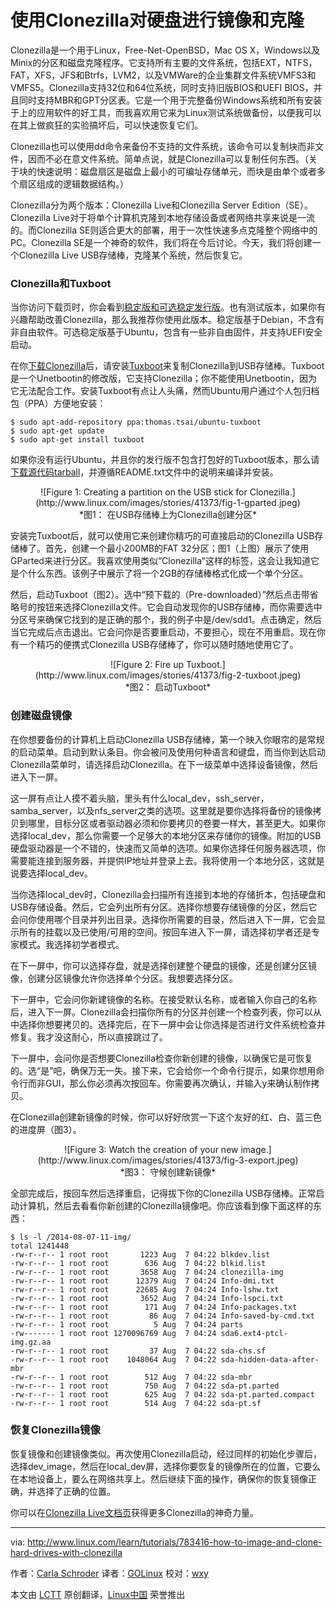 使用Clonezilla对硬盘进行镜像和克隆
================================================================================

Clonezilla是一个用于Linux，Free-Net-OpenBSD，Mac OS X，Windows以及Minix的分区和磁盘克隆程序。它支持所有主要的文件系统，包括EXT，NTFS，FAT，XFS，JFS和Btrfs，LVM2，以及VMWare的企业集群文件系统VMFS3和VMFS5。Clonezilla支持32位和64位系统，同时支持旧版BIOS和UEFI BIOS，并且同时支持MBR和GPT分区表。它是一个用于完整备份Windows系统和所有安装于上的应用软件的好工具，而我喜欢用它来为Linux测试系统做备份，以便我可以在其上做疯狂的实验搞坏后，可以快速恢复它们。

Clonezilla也可以使用dd命令来备份不支持的文件系统，该命令可以复制块而非文件，因而不必在意文件系统。简单点说，就是Clonezilla可以复制任何东西。（关于块的快速说明：磁盘扇区是磁盘上最小的可编址存储单元，而块是由单个或者多个扇区组成的逻辑数据结构。）

Clonezilla分为两个版本：Clonezilla Live和Clonezilla Server Edition（SE）。Clonezilla Live对于将单个计算机克隆到本地存储设备或者网络共享来说是一流的。而Clonezilla SE则适合更大的部署，用于一次性快速多点克隆整个网络中的PC。Clonezilla SE是一个神奇的软件，我们将在今后讨论。今天，我们将创建一个Clonezilla Live USB存储棒，克隆某个系统，然后恢复它。

### Clonezilla和Tuxboot ###

当你访问下载页时，你会看到[稳定版和可选稳定发行版][1]。也有测试版本，如果你有兴趣帮助改善Clonezilla，那么我推荐你使用此版本。稳定版基于Debian，不含有非自由软件。可选稳定版基于Ubuntu，包含有一些非自由固件，并支持UEFI安全启动。

在你[下载Clonezilla][2]后，请安装[Tuxboot][3]来复制Clonezilla到USB存储棒。Tuxboot是一个Unetbootin的修改版，它支持Clonezilla；你不能使用Unetbootin，因为它无法配合工作。安装Tuxboot有点让人头痛，然而Ubuntu用户通过个人包归档包（PPA）方便地安装：

    $ sudo apt-add-repository ppa:thomas.tsai/ubuntu-tuxboot
    $ sudo apt-get update
    $ sudo apt-get install tuxboot

如果你没有运行Ubuntu，并且你的发行版不包含打包好的Tuxboot版本，那么请[下载源代码tarball][4]，并遵循README.txt文件中的说明来编译并安装。

<center>![Figure 1: Creating a partition on the USB stick for Clonezilla.](http://www.linux.com/images/stories/41373/fig-1-gparted.jpeg)</center>

<center>*图1： 在USB存储棒上为Clonezilla创建分区*</center>


安装完Tuxboot后，就可以使用它来创建你精巧的可直接启动的Clonezilla USB存储棒了。首先，创建一个最小200MB的FAT 32分区；图1（上图）展示了使用GParted来进行分区。我喜欢使用类似“Clonezilla”这样的标签，这会让我知道它是个什么东西。该例子中展示了将一个2GB的存储棒格式化成一个单个分区。

然后，启动Tuxboot（图2）。选中“预下载的（Pre-downloaded）”然后点击带省略号的按钮来选择Clonezilla文件。它会自动发现你的USB存储棒，而你需要选中分区号来确保它找到的是正确的那个，我的例子中是/dev/sdd1。点击确定，然后当它完成后点击退出。它会问你是否要重启动，不要担心，现在不用重启。现在你有一个精巧的便携式Clonezilla USB存储棒了，你可以随时随地使用它了。

<center>![Figure 2: Fire up Tuxboot.](http://www.linux.com/images/stories/41373/fig-2-tuxboot.jpeg)</center>

<center>*图2： 启动Tuxboot*</center>

### 创建磁盘镜像 ###

在你想要备份的计算机上启动Clonezilla USB存储棒，第一个映入你眼帘的是常规的启动菜单。启动到默认条目。你会被问及使用何种语言和键盘，而当你到达启动Clonezilla菜单时，请选择启动Clonezilla。在下一级菜单中选择设备镜像，然后进入下一屏。

这一屏有点让人摸不着头脑，里头有什么local_dev，ssh_server，samba_server，以及nfs_server之类的选项。这里就是要你选择将备份的镜像拷贝到哪里，目标分区或者驱动器必须和你要拷贝的卷要一样大，甚至更大。如果你选择local_dev，那么你需要一个足够大的本地分区来存储你的镜像。附加的USB硬盘驱动器是一个不错的，快速而又简单的选项。如果你选择任何服务器选项，你需要能连接到服务器，并提供IP地址并登录上去。我将使用一个本地分区，这就是说要选择local_dev。

当你选择local_dev时，Clonezilla会扫描所有连接到本地的存储折本，包括硬盘和USB存储设备。然后，它会列出所有分区。选择你想要存储镜像的分区，然后它会问你使用哪个目录并列出目录。选择你所需要的目录，然后进入下一屏，它会显示所有的挂载以及已使用/可用的空间。按回车进入下一屏，请选择初学者还是专家模式。我选择初学者模式。

在下一屏中，你可以选择存盘，就是选择创建整个硬盘的镜像，还是创建分区镜像，创建分区镜像允许你选择单个分区。我想要选择分区。

下一屏中，它会问你新建镜像的名称。在接受默认名称，或者输入你自己的名称后，进入下一屏。Clonezilla会扫描你所有的分区并创建一个检查列表，你可以从中选择你想要拷贝的。选择完后，在下一屏中会让你选择是否进行文件系统检查并修复。我才没这耐心，所以直接跳过了。

下一屏中，会问你是否想要Clonezilla检查你新创建的镜像，以确保它是可恢复的。选“是”吧，确保万无一失。接下来，它会给你一个命令行提示，如果你想用命令行而非GUI，那么你必须再次按回车。你需要再次确认，并输入y来确认制作拷贝。

在Clonezilla创建新镜像的时候，你可以好好欣赏一下这个友好的红、白、蓝三色的进度屏（图3）。

<center>![Figure 3: Watch the creation of your new image.](http://www.linux.com/images/stories/41373/fig-3-export.jpeg)</center>

<center>*图3： 守候创建新镜像*</center>

全部完成后，按回车然后选择重启，记得拔下你的Clonezilla USB存储棒。正常启动计算机，然后去看看你新创建的Clonezilla镜像吧。你应该看到像下面这样的东西：

    $ ls -l /2014-08-07-11-img/
    total 1241448
    -rw-r--r-- 1 root root       1223 Aug  7 04:22 blkdev.list
    -rw-r--r-- 1 root root        636 Aug  7 04:22 blkid.list
    -rw-r--r-- 1 root root       3658 Aug  7 04:24 clonezilla-img
    -rw-r--r-- 1 root root      12379 Aug  7 04:24 Info-dmi.txt
    -rw-r--r-- 1 root root      22685 Aug  7 04:24 Info-lshw.txt
    -rw-r--r-- 1 root root       3652 Aug  7 04:24 Info-lspci.txt
    -rw-r--r-- 1 root root        171 Aug  7 04:24 Info-packages.txt
    -rw-r--r-- 1 root root         86 Aug  7 04:24 Info-saved-by-cmd.txt
    -rw-r--r-- 1 root root          5 Aug  7 04:24 parts
    -rw------- 1 root root 1270096769 Aug  7 04:24 sda6.ext4-ptcl-img.gz.aa
    -rw-r--r-- 1 root root         37 Aug  7 04:22 sda-chs.sf
    -rw-r--r-- 1 root root    1048064 Aug  7 04:22 sda-hidden-data-after-mbr
    -rw-r--r-- 1 root root        512 Aug  7 04:22 sda-mbr
    -rw-r--r-- 1 root root        750 Aug  7 04:22 sda-pt.parted
    -rw-r--r-- 1 root root        625 Aug  7 04:22 sda-pt.parted.compact
    -rw-r--r-- 1 root root        514 Aug  7 04:22 sda-pt.sf

### 恢复Clonezilla镜像 ###

恢复镜像和创建镜像类似。再次使用Clonezilla启动，经过同样的初始化步骤后，选择dev_image，然后在local_dev屏，选择你要恢复的镜像所在的位置，它要么在本地设备上，要么在网络共享上。然后继续下面的操作，确保你的恢复镜像正确，并选择了正确的位置。

你可以在[Clonezilla Live文档页][5]获得更多Clonezilla的神奇力量。

--------------------------------------------------------------------------------

via: http://www.linux.com/learn/tutorials/783416-how-to-image-and-clone-hard-drives-with-clonezilla

作者：[Carla Schroder][a]
译者：[GOLinux](https://github.com/GOLinux)
校对：[wxy](https://github.com/wxy)

本文由 [LCTT](https://github.com/LCTT/TranslateProject) 原创翻译，[Linux中国](http://linux.cn/) 荣誉推出

[a]:http://www.linux.com/community/forums/person/3734
[1]:http://www.linux.com/learn/tutorials/783416-how-to-image-and-clone-hard-drives-with-clonezilla#57_why_ubuntu_based_clonezilla_live.faq
[2]:http://clonezilla.org/downloads.php
[3]:http://tuxboot.sourceforge.net/
[4]:http://sourceforge.net/projects/tuxboot/files/
[5]:http://clonezilla.org/clonezilla-live-doc.php
